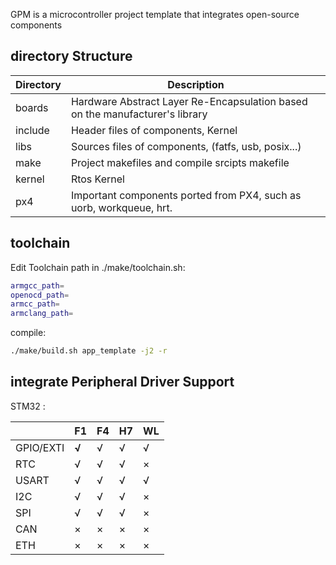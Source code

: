 GPM is a microcontroller project template that integrates open-source components

## directory Structure

| Directory | Description                                                                   |
| --------- | ----------------------------------------------------------------------------- |
| boards    | Hardware Abstract Layer Re-Encapsulation based on the manufacturer's library |
| include   | Header files of components, Kernel                                            |
| libs      | Sources files of components, (fatfs, usb, posix...)                          |
| make      | Project makefiles and compile srcipts makefile                                |
| kernel    | Rtos Kernel                                                                   |
| px4       | Important components ported from PX4, such as uorb, workqueue, hrt.          |

## toolchain

Edit Toolchain path in ./make/toolchain.sh:

```bash
armgcc_path=
openocd_path=
armcc_path=
armclang_path=
```

compile:

```bash
./make/build.sh app_template -j2 -r
```

## integrate Peripheral Driver Support

STM32 :

|           | F1           | F4 | H7 | WL |
| --------- | ------------ | -- | -- | -- |
| GPIO/EXTI | **√** | √ | √ | √ |
| RTC       | √           | √ | √ | × |
| USART     | √           | √ | √ | √ |
| I2C       | √           | √ | √ | × |
| SPI       | √           | √ | √ | × |
| CAN       | ×           | × | × | × |
| ETH       | ×           | × | × | × |
